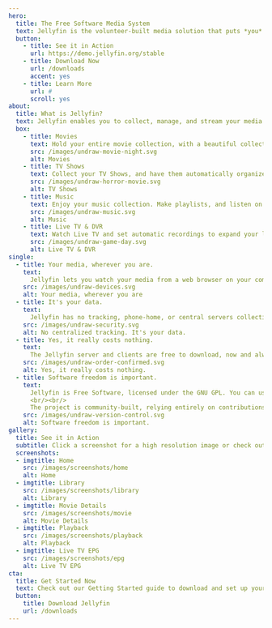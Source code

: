 ```yaml
---
hero:
  title: The Free Software Media System
  text: Jellyfin is the volunteer-built media solution that puts *you* in control of your media. Stream to any device from your own server, with no strings attached. Your media, your server, your way.
  button:
    - title: See it in Action
      url: https://demo.jellyfin.org/stable
    - title: Download Now
      url: /downloads
      accent: yes
    - title: Learn More
      url: #
      scroll: yes
about:
  title: What is Jellyfin?
  text: Jellyfin enables you to collect, manage, and stream your media. Run the Jellyfin server on your system and gain access to the leading free-software entertainment system, bells *and* whistles included.
  box:
    - title: Movies
      text: Hold your entire movie collection, with a beautiful collection of posters.
      src: /images/undraw-movie-night.svg
      alt: Movies
    - title: TV Shows
      text: Collect your TV Shows, and have them automatically organized by season.
      src: /images/undraw-horror-movie.svg
      alt: TV Shows
    - title: Music
      text: Enjoy your music collection. Make playlists, and listen on the go.
      src: /images/undraw-music.svg
      alt: Music
    - title: Live TV & DVR
      text: Watch Live TV and set automatic recordings to expand your library.
      src: /images/undraw-game-day.svg
      alt: Live TV & DVR
single:
  - title: Your media, wherever you are.
    text:
      Jellyfin lets you watch your media from a web browser on your computer, apps on your Roku, Android, iOS (including AirPlay), Android TV, or Fire TV device, or via your Chromecast or existing Kodi installation. See all <a href="clients/" class="footer__link">our clients</a>.
    src: /images/undraw-devices.svg
    alt: Your media, wherever you are
  - title: It's your data.
    text:
      Jellyfin has no tracking, phone-home, or central servers collecting your data. We believe in keeping our software open and transparent, and anything we might collect (crash logs, etc.) is opt-in only. We're also not in the media business, so the only media you see is your own.
    src: /images/undraw-security.svg
    alt: No centralized tracking. It's your data.
  - title: Yes, it really costs nothing.
    text:
      The Jellyfin server and clients are free to download, now and always. There are no costs, hidden or otherwise, to use Jellyfin, either for yourself, for your friends, or for your company. All our incidental costs are paid through donations from users like you.
    src: /images/undraw-order-confirmed.svg
    alt: Yes, it really costs nothing.
  - title: Software freedom is important.
    text:
      Jellyfin is Free Software, licensed under the GNU GPL. You can use it, study it, modify it, build it, and distribute it for free, as long as your changes are licensed the same way.
      <br/><br/>
      The project is community-built, relying entirely on contributions from volunteers. Want to help out? There's lots of ways to do so, and you don't even have to code! See our <a href="contribute/" class="footer__link">contribution guide</a> for more details.
    src: /images/undraw-version-control.svg
    alt: Software freedom is important.
gallery:
  title: See it in Action
  subtitle: Click a screenshot for a high resolution image or check out our <a href="https://demo.jellyfin.org/stable" class="footer__link">demo</a> for the full experience.
  screenshots:
  - imgtitle: Home  
    src: /images/screenshots/home
    alt: Home
  - imgtitle: Library  
    src: /images/screenshots/library
    alt: Library
  - imgtitle: Movie Details
    src: /images/screenshots/movie
    alt: Movie Details
  - imgtitle: Playback
    src: /images/screenshots/playback
    alt: Playback
  - imgtitle: Live TV EPG
    src: /images/screenshots/epg
    alt: Live TV EPG
cta:
  title: Get Started Now
  text: Check out our Getting Started guide to download and set up your server today.
  button:
    title: Download Jellyfin
    url: /downloads
---
```


